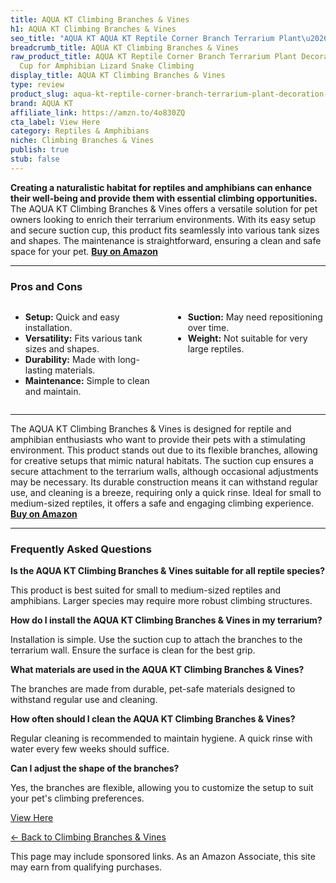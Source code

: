 ```yaml
---
title: AQUA KT Climbing Branches & Vines
h1: AQUA KT Climbing Branches & Vines
seo_title: "AQUA KT AQUA KT Reptile Corner Branch Terrarium Plant\u2026"
breadcrumb_title: AQUA KT Climbing Branches & Vines
raw_product_title: AQUA KT Reptile Corner Branch Terrarium Plant Decoration with Suction
  Cup for Amphibian Lizard Snake Climbing
display_title: AQUA KT Climbing Branches & Vines
type: review
product_slug: aqua-kt-reptile-corner-branch-terrarium-plant-decoration-with-suction-c-a51708bb
brand: AQUA KT
affiliate_link: https://amzn.to/4o830ZQ
cta_label: View Here
category: Reptiles & Amphibians
niche: Climbing Branches & Vines
publish: true
stub: false
---
```


<div id="intro" class="full-width">
  <p><strong>Creating a naturalistic habitat for reptiles and amphibians can enhance their well-being and provide them with essential climbing opportunities.</strong> The AQUA KT Climbing Branches & Vines offers a versatile solution for pet owners looking to enrich their terrarium environments. With its easy setup and secure suction cup, this product fits seamlessly into various tank sizes and shapes. The maintenance is straightforward, ensuring a clean and safe space for your pet. <a href="https://amzn.to/4o830ZQ" rel="nofollow sponsored noopener" target="_blank"><strong>Buy on Amazon</strong></a></p>
</div>

<hr />
<h3 id="pros-cons">Pros and Cons</h3>
<div class="pc-grid" style="display:grid;grid-template-columns:1fr 1fr;gap:16px;">
  <ul>
    <li><strong>Setup:</strong> Quick and easy installation.</li>
    <li><strong>Versatility:</strong> Fits various tank sizes and shapes.</li>
    <li><strong>Durability:</strong> Made with long-lasting materials.</li>
    <li><strong>Maintenance:</strong> Simple to clean and maintain.</li>
  </ul>
  <ul>
    <li><strong>Suction:</strong> May need repositioning over time.</li>
    <li><strong>Weight:</strong> Not suitable for very large reptiles.</li>
  </ul>
</div>
<hr />

<div class="full-width">
  <p>The AQUA KT Climbing Branches & Vines is designed for reptile and amphibian enthusiasts who want to provide their pets with a stimulating environment. This product stands out due to its flexible branches, allowing for creative setups that mimic natural habitats. The suction cup ensures a secure attachment to the terrarium walls, although occasional adjustments may be necessary. Its durable construction means it can withstand regular use, and cleaning is a breeze, requiring only a quick rinse. Ideal for small to medium-sized reptiles, it offers a safe and engaging climbing experience. <a href="https://amzn.to/4o830ZQ" rel="nofollow sponsored noopener" target="_blank"><strong>Buy on Amazon</strong></a></p>
</div>

<hr />
<h3 id="faqs">Frequently Asked Questions</h3>

<p><strong>Is the AQUA KT Climbing Branches & Vines suitable for all reptile species?</strong></p>
<p>This product is best suited for small to medium-sized reptiles and amphibians. Larger species may require more robust climbing structures.</p>

<p><strong>How do I install the AQUA KT Climbing Branches & Vines in my terrarium?</strong></p>
<p>Installation is simple. Use the suction cup to attach the branches to the terrarium wall. Ensure the surface is clean for the best grip.</p>

<p><strong>What materials are used in the AQUA KT Climbing Branches & Vines?</strong></p>
<p>The branches are made from durable, pet-safe materials designed to withstand regular use and cleaning.</p>

<p><strong>How often should I clean the AQUA KT Climbing Branches & Vines?</strong></p>
<p>Regular cleaning is recommended to maintain hygiene. A quick rinse with water every few weeks should suffice.</p>

<p><strong>Can I adjust the shape of the branches?</strong></p>
<p>Yes, the branches are flexible, allowing you to customize the setup to suit your pet's climbing preferences.</p>
<p><a class="btn" href="https://amzn.to/4o830ZQ" target="_blank" rel="nofollow sponsored noopener">View Here</a></p>
<p><a href="/roundups/reptiles-amphibians/climbing-branches-vines/">← Back to Climbing Branches & Vines</a></p>
<aside class="disclosure">This page may include sponsored links. As an Amazon Associate, this site may earn from qualifying purchases.</aside>

